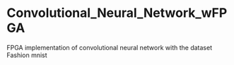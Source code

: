 # Convolutional_Neural_Network_wFPGA
 FPGA implementation of convolutional neural network with the dataset Fashion mnist

